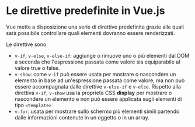 # Le direttive predefinite in Vue.js

Vue mette a disposizione una serie di direttive predefinite grazie alle quali sarà possibile controllare quali elementi dovranno essere renderizzati.

Le direttive sono:

- `v-if`, `v-else`, `v-else-if`: aggiunge o rimuove uno o più elementi dal DOM a seconda che l'espressione passata come valore sia equiparabile al valore true o false.
- `v-show`: come `v-if` può essere usata per mostrare o nascondere un elemento in base ad un'espressione passata come valore, ma non può essere accompagnata dalle direttive `v-else-if` e `v-else`. Rispetto alla direttiva `v-if`, `v-show` usa la proprietà CSS **display** per mostrare o nascondere un elemento e non può essere applicata sugli elementi di tipo `<template>`
- `v-for`: usata per mostrare sullo schermo più elementi simili partendo dalle informazioni contenute in un oggetto o in un array.

